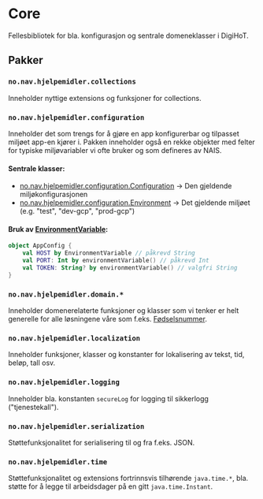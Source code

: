 # Core

Fellesbibliotek for bla. konfigurasjon og sentrale domeneklasser i DigiHoT.

## Pakker

### `no.nav.hjelpemidler.collections`

Inneholder nyttige extensions og funksjoner for collections.

### `no.nav.hjelpemidler.configuration`

Inneholder det som trengs for å gjøre en app konfigurerbar og tilpasset miljøet app-en kjører i.
Pakken inneholder også en rekke objekter med felter for typiske miljøvariabler vi ofte bruker og som defineres
av NAIS.

#### Sentrale klasser:

* [no.nav.hjelpemidler.configuration.Configuration](/src/main/kotlin/no/nav/hjelpemidler/configuration/Configuration.kt) ->
  Den gjeldende miljøkonfigurasjonen
* [no.nav.hjelpemidler.configuration.Environment](/src/main/kotlin/no/nav/hjelpemidler/configuration/Environment.kt) ->
  Det gjeldende miljøet (e.g. "test", "dev-gcp", "prod-gcp")

#### Bruk av [EnvironmentVariable](/src/main/kotlin/no/nav/hjelpemidler/configuration/EnvironmentVariable.kt):

```kotlin
object AppConfig {
    val HOST by EnvironmentVariable // påkrevd String
    val PORT: Int by environmentVariable() // påkrevd Int
    val TOKEN: String? by environmentVariable() // valgfri String
}
```

### `no.nav.hjelpemidler.domain.*`

Inneholder domenerelaterte funksjoner og klasser som vi tenker er helt generelle for alle løsningene våre som f.eks.
[Fødselsnummer](/src/main/kotlin/no/nav/hjelpemidler/domain/person/Fødselsnummer.kt).

### `no.nav.hjelpemidler.localization`

Inneholder funksjoner, klasser og konstanter for lokalisering av tekst, tid, beløp, tall osv.

### `no.nav.hjelpemidler.logging`

Inneholder bla. konstanten `secureLog` for logging til sikkerlogg ("tjenestekall").

### `no.nav.hjelpemidler.serialization`

Støttefunksjonalitet for serialisering til og fra f.eks. JSON.

### `no.nav.hjelpemidler.time`

Støttefunksjonalitet og extensions fortrinnsvis tilhørende `java.time.*`, bla. støtte for å legge til arbeidsdager
på en gitt `java.time.Instant`.
